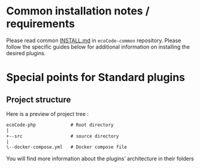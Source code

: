 Common installation notes / requirements
========================================

Please read common [INSTALL.md](https://github.com/green-code-initiative/ecoCode-common/blob/main/doc/INSTALL.md)
in `ecoCode-common` repository. Please follow the specific guides below for additional information on installing the
desired plugins.

Special points for Standard plugins
=================================

Project structure
-----------------

Here is a preview of project tree :

```txt
ecoCode-php             # Root directory
|
+--src                  # source directory
|
\--docker-compose.yml   # Docker compose file
```

You will find more information about the plugins’ architecture in their folders
